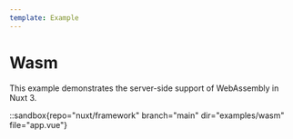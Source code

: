```yaml
---
template: Example
---
```


# Wasm

This example demonstrates the server-side support of WebAssembly in Nuxt 3.

::sandbox{repo="nuxt/framework" branch="main" dir="examples/wasm" file="app.vue"}

